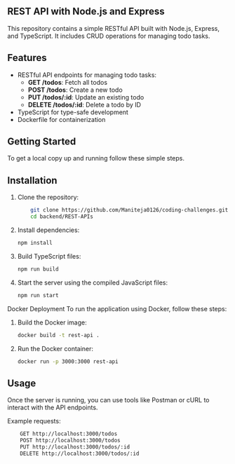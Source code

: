 ## REST API with Node.js and Express

This repository contains a simple RESTful API built with Node.js, Express, and TypeScript. It includes CRUD operations for managing todo tasks.

## Features
- RESTful API endpoints for managing todo tasks:
  - **GET /todos**: Fetch all todos
  - **POST /todos**: Create a new todo
  - **PUT /todos/:id**: Update an existing todo
  - **DELETE /todos/:id**: Delete a todo by ID
- TypeScript for type-safe development
- Dockerfile for containerization

## Getting Started
To get a local copy up and running follow these simple steps.

## Installation
1. Clone the repository:
    ```bash
        git clone https://github.com/Maniteja0126/coding-challenges.git
        cd backend/REST-APIs
   ```
2. Install dependencies:
    ```bash
    npm install
    ```
3. Build TypeScript files:
    ```bash
    npm run build
    ```
4. Start the server using the compiled JavaScript files:
    ```bash
    npm run start
    ```


Docker Deployment
To run the application using Docker, follow these steps:

1. Build the Docker image:
    ```bash
    docker build -t rest-api .
    ```
2. Run the Docker container:
    ```bash
    docker run -p 3000:3000 rest-api
    ```


## Usage
Once the server is running, you can use tools like Postman or cURL to interact with the API endpoints.

Example requests:

```bash
    GET http://localhost:3000/todos
    POST http://localhost:3000/todos
    PUT http://localhost:3000/todos/:id
    DELETE http://localhost:3000/todos/:id
```
